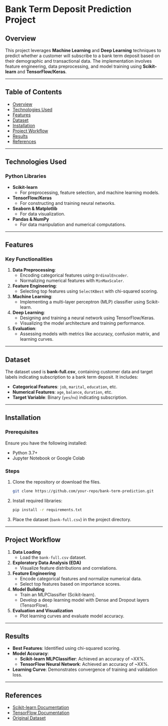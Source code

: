 # Bank Term Deposit Prediction Project

## Overview
This project leverages **Machine Learning** and **Deep Learning** techniques to predict whether a customer will subscribe to a bank term deposit based on their demographic and transactional data. The implementation involves feature engineering, data preprocessing, and model training using **Scikit-learn** and **TensorFlow/Keras**.

---

## Table of Contents
- [Overview](#overview)
- [Technologies Used](#technologies-used)
- [Features](#features)
- [Dataset](#dataset)
- [Installation](#installation)
- [Project Workflow](#project-workflow)
- [Results](#results)
- [References](#references)

---

## Technologies Used
### Python Libraries
- **Scikit-learn**
  - For preprocessing, feature selection, and machine learning models.
- **TensorFlow/Keras**
  - For constructing and training neural networks.
- **Seaborn & Matplotlib**
  - For data visualization.
- **Pandas & NumPy**
  - For data manipulation and numerical computations.

---

## Features
### Key Functionalities
1. **Data Preprocessing**:
   - Encoding categorical features using `OrdinalEncoder`.
   - Normalizing numerical features with `MinMaxScaler`.
2. **Feature Engineering**:
   - Selecting top features using `SelectKBest` with chi-squared scoring.
3. **Machine Learning**:
   - Implementing a multi-layer perceptron (MLP) classifier using Scikit-learn.
4. **Deep Learning**:
   - Designing and training a neural network using TensorFlow/Keras.
   - Visualizing the model architecture and training performance.
5. **Evaluation**:
   - Assessing models with metrics like accuracy, confusion matrix, and learning curves.

---

## Dataset
The dataset used is **bank-full.csv**, containing customer data and target labels indicating subscription to a bank term deposit. It includes:
- **Categorical Features**: `job`, `marital`, `education`, etc.
- **Numerical Features**: `age`, `balance`, `duration`, etc.
- **Target Variable**: Binary (`yes`/`no`) indicating subscription.

---

## Installation
### Prerequisites
Ensure you have the following installed:
- Python 3.7+
- Jupyter Notebook or Google Colab

### Steps
1. Clone the repository or download the files.
   ```bash
   git clone https://github.com/your-repo/bank-term-prediction.git
   ```
2. Install required libraries:
   ```bash
   pip install -r requirements.txt
   ```
3. Place the dataset (`bank-full.csv`) in the project directory.

---

## Project Workflow
1. **Data Loading**
   - Load the `bank-full.csv` dataset.
2. **Exploratory Data Analysis (EDA)**
   - Visualize feature distributions and correlations.
3. **Feature Engineering**
   - Encode categorical features and normalize numerical data.
   - Select top features based on importance scores.
4. **Model Building**
   - Train an MLPClassifier (Scikit-learn).
   - Develop a deep learning model with Dense and Dropout layers (TensorFlow).
5. **Evaluation and Visualization**
   - Plot learning curves and evaluate model accuracy.

---

## Results
- **Best Features**: Identified using chi-squared scoring.
- **Model Accuracy**:
  - **Scikit-learn MLPClassifier**: Achieved an accuracy of ~XX%.
  - **TensorFlow Neural Network**: Achieved an accuracy of ~XX%.
- **Learning Curve**: Demonstrates convergence of training and validation loss.

---

## References
- [Scikit-learn Documentation](https://scikit-learn.org/)
- [TensorFlow Documentation](https://www.tensorflow.org/)
- [Original Dataset](https://archive.ics.uci.edu/ml/datasets/bank+marketing)
